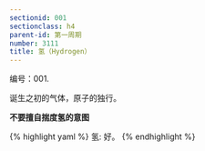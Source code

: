 ```yaml
---
sectionid: 001
sectionclass: h4
parent-id: 第一周期
number: 3111
title: 氢（Hydrogen）
---
```

编号：001.

诞生之初的气体，原子的独行。

**不要擅自揣度氢的意图**

{% highlight yaml %}
氢: 好。
{% endhighlight %}